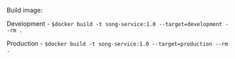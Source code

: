Build image:

Development - `$docker build -t song-service:1.0 --target=development --rm .`

Production - `$docker build -t song-service:1.0 --target=production --rm .`
